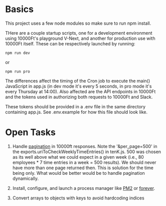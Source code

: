 # Basics

This project uses a few node modules so make sure to run npm install.

THere are a couple startup scripts, one for a development environment using 10000Ft's playground V-Next, and another for production use with 10000Ft itself. These can be respectively launched by running:

`npm run dev`

or

`npm run pro`

The differences affect the timing of the Cron job to execute the main() JavaScript in app.js (in dev mode it's every 5 seconds, in pro mode it's every Thursday at 14:00). Also affected are the API endpoints in 10000Ft and the tokens used in authorizing both requests to 10000Ft and Slack.

These tokens should be provided in a .env file in the same directory containing app.js. See .env.example for how this file should look like. 

# Open Tasks

1. Handle [pagination](https://github.com/10Kft/10kft-api/blob/master/sections/first-things-first.md#pagination) in 10000ft responses. Note the '&per_page=500' in the exports.uriToCheckWeeklyTimeEntries() in tenK.js. 500 was chosen as its well above what we could expect in a given week (i.e., 80 employees * 7 time entries in a week = 500 results). We should never have more than one page returned then. This is solution for the time being only. What would be better would be to handle pagination dynamically.

2. Install, configure, and launch a process manager like [PM2](https://www.digitalocean.com/community/tutorials/how-to-set-up-a-node-js-application-for-production-on-ubuntu-18-04#step-3-%E2%80%94-installing-pm2) or [forever](https://www.npmjs.com/package/forever). 

3. Convert arrays to objects with keys to avoid hardcoding indices